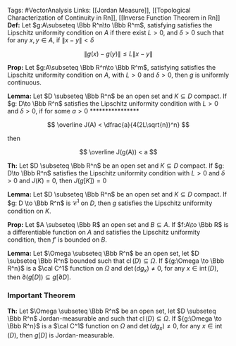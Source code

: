 Tags: #VectorAnalysis 
Links: [[Jordan Measure]], [[Topological Characterization of Continuity in Rn]], [[Inverse Function Theorem in Rn]]
**********Def:********** Let $g:A\subseteq \Bbb R^n\to \Bbb R^m$, satisfying satisfies the Lipschitz uniformity condition on $A$ if there exist $L>0$, and $\delta>0$ such that for any $x, y \in A$, if $\|x-y\| < \delta$

$$ \|g(x)-g(y)\| \le L \|x-y\| $$

************Prop:************ Let $g:A\subseteq \Bbb R^n\to \Bbb R^m$, satisfying satisfies the Lipschitz uniformity condition on $A$, with $L>0$ and $\delta >0$, then $g$ is uniformly continuous.

********Lemma:******** Let $D \subseteq \Bbb R^n$ be an open set and $K \subseteq D$ compact. If $g: D\to \Bbb R^n$ satisfies the Lipschitz uniformity condition with $L>0$ and $\delta>0$, if for some $a > 0$ ****************

$$ \overline J(A) < \dfrac{a}{4(2L\sqrt{n})^n} $$

then

$$ \overline J(g(A)) < a $$

********Th:******** Let $D \subseteq \Bbb R^n$ be an open set and $K \subseteq D$ compact. If $g: D\to \Bbb R^n$ satisfies the Lipschitz uniformity condition with $L>0$ and $\delta>0$ and $J(K) = 0$, then $J(g[K]) = 0$

********Lemma:******** Let $D \subseteq \Bbb R^n$ be an open set and $K \subseteq D$ compact. If $g: D \to \Bbb R^n$ is $\mathcal C^1$ on $D$, then $g$ satisfies the Lipschitz uniformity condition on $K$.

************Prop:************ Let $A \subseteq \Bbb R$ an open set and $B \subseteq A$. If $f:A\to \Bbb R$ is a differentiable function on $A$ and satisfies the Lipschitz uniformity condition, then $f'$ is bounded on $B$.

********Lemma:******** Let $\Omega \subseteq \Bbb R^n$ be an open set, let $D \subseteq \Bbb R^n$ bounded such that $\operatorname{cl}(D) \subseteq \Omega$. If ${g:\Omega \to \Bbb R^n}$ is a $\cal C^1$ function on $\Omega$ and $\det (dg_x) \ne 0$, for any $x \in \operatorname{int}(D)$, then ${\partial (g[D]) \subseteq g[\partial D]}$.

### Important Theorem

********Th:******** Let $\Omega \subseteq \Bbb R^n$ be an open set, let $D \subseteq \Bbb R^n$ Jordan-measurable and such that $\operatorname{cl}(D) \subseteq \Omega$. If ${g:\Omega \to \Bbb R^n}$ is a $\cal C^1$ function on $\Omega$ and $\det (dg_x) \ne 0$, for any $x \in \operatorname{int}(D)$, then $g[D]$ is Jordan-measurable.